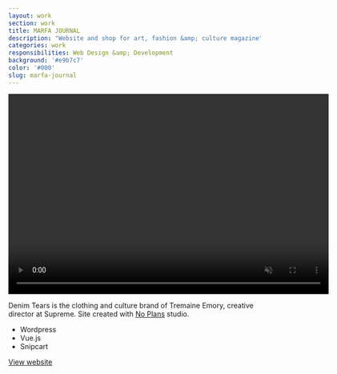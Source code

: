 ```yaml
---
layout: work
section: work
title: MARFA JOURNAL
description: "Website and shop for art, fashion &amp; culture magazine"
categories: work
responsibilities: Web Design &amp; Development
background: '#e9b7c7'
color: '#000'
slug: marfa-journal
---
```


<div>
  <video loop muted playsinline id="{{ page.slug }}" class="browser_img" title="{{ page.title }}"
    preload="auto" width="640" height="400" data-setup="{}">
    <source src="{{ site.root }}/work/videos/marfamily.mp4#t=0.1" type='video/mp4'>
  </video>
</div>

<p>
  Denim Tears is the clothing and culture brand of Tremaine Emory, creative director at Supreme. Site created with <a href="https://no-plans.com/" target="_blank">No Plans</a> studio.
</p>

<ul class="tags">
  <li>Wordpress</li>
  <li>Vue.js</li>
  <li>Snipcart</li>
</ul>

<a href="https://marfajournal.com/" class="button" rel="external">View website</a>
